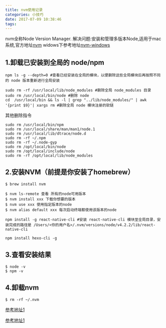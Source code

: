 ```yaml
---
title: nvm使用记录
categories: 小技巧
date: 2017-07-09 10:38:46
tags:
---
```


nvm全称Node Version Manager.
解决问题:安装和管理多版本Node,适用于mac系统,官方地址[nvm](https://github.com/creationix/nvm)
widows下参考地址[nvm-windows](https://github.com/coreybutler/nvm-windows)

## 1.卸载已安装到全局的 node/npm

```
npm ls -g --depth=0 #查看已经安装在全局的模块，以便删除这些全局模块后再按照不同的 node 版本重新进行全局安装

sudo rm -rf /usr/local/lib/node_modules #删除全局 node_modules 目录
sudo rm /usr/local/bin/node #删除 node
cd  /usr/local/bin && ls -l | grep "../lib/node_modules/" | awk '{print $9}'| xargs rm #删除全局 node 模块注册的软链
```
其他删除指令
```
sudo rm /usr/local/bin/npm
sudo rm /usr/local/share/man/man1/node.1
sudo rm /usr/local/lib/dtrace/node.d
sudo rm -rf ~/.npm
sudo rm -rf ~/.node-gyp
sudo rm /opt/local/bin/node
sudo rm /opt/local/include/node
sudo rm -rf /opt/local/lib/node_modules

```
## 2.安装NVM（前提是你安装了homebrew）


```
$ brew install nvm 
```

```
$ nvm ls-remote 查看 所有的node可用版本
$ nvm install xxx 下载你想要的版本
$ nvm use xxx 使用指定版本的node 
$ nvm alias default xxx 每次启动终端都使用该版本的node 
```

```
npm install -g react-native-cli #安装 react-native-cli 模块至全局目录，安装完成的路径是 /Users/<你的用户名>/.nvm/versions/node/v4.2.2/lib/react-native-cli

npm install hexo-cli -g
```
## 3.查看安装结果
```
$ node -v
$ npm -v 
```
## 4.卸载nvm

```
$ rm -rf ~/.nvm
```

[参考地址1](http://taobaofed.org/blog/2015/11/17/nvm-or-n/)

[参考地址1](http://www.cnblogs.com/kaiye/p/4937191.html)